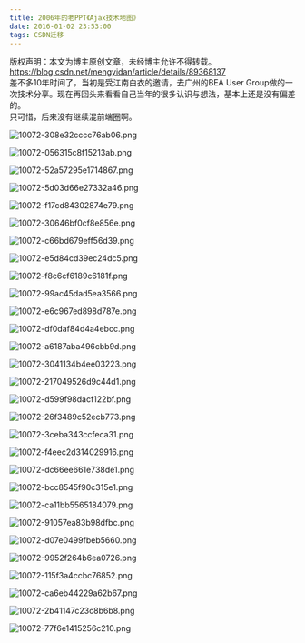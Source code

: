 ```yaml
---
title: 2006年的老PPT《Ajax技术地图》
date: 2016-01-02 23:53:00
tags: CSDN迁移
---
```

 版权声明：本文为博主原创文章，未经博主允许不得转载。 https://blog.csdn.net/mengyidan/article/details/89368137   
   差不多10年时间了，当初是受江南白衣的邀请，去广州的BEA User Group做的一次技术分享。现在再回头来看看自己当年的很多认识与想法，基本上还是没有偏差的。  
 只可惜，后来没有继续混前端圈啊。

 ![10072-308e32cccc76ab06.png](https://upload-images.jianshu.io/upload_images/10072-308e32cccc76ab06.png)  
   
   
   
  
![10072-056315c8f15213ab.png](https://upload-images.jianshu.io/upload_images/10072-056315c8f15213ab.png)  
   
   
   
  
![10072-52a57295e1714867.png](https://upload-images.jianshu.io/upload_images/10072-52a57295e1714867.png)  
   
   
   
  
![10072-5d03d66e27332a46.png](https://upload-images.jianshu.io/upload_images/10072-5d03d66e27332a46.png)  
   
   
   
  
![10072-f17cd84302874e79.png](https://upload-images.jianshu.io/upload_images/10072-f17cd84302874e79.png)  
   
   
   
  
![10072-30646bf0cf8e856e.png](https://upload-images.jianshu.io/upload_images/10072-30646bf0cf8e856e.png)  
   
   
   
  
![10072-c66bd679eff56d39.png](https://upload-images.jianshu.io/upload_images/10072-c66bd679eff56d39.png)  
   
   
   
  
![10072-e5d84cd39ec24dc5.png](https://upload-images.jianshu.io/upload_images/10072-e5d84cd39ec24dc5.png)  
   
   
   
  
![10072-f8c6cf6189c6181f.png](https://upload-images.jianshu.io/upload_images/10072-f8c6cf6189c6181f.png)  
   
   
   
  
![10072-99ac45dad5ea3566.png](https://upload-images.jianshu.io/upload_images/10072-99ac45dad5ea3566.png)  
   
   
   
  
![10072-e6c967ed898d787e.png](https://upload-images.jianshu.io/upload_images/10072-e6c967ed898d787e.png)  
   
   
   
  
![10072-df0daf84d4a4ebcc.png](https://upload-images.jianshu.io/upload_images/10072-df0daf84d4a4ebcc.png)  
   
   
   
  
![10072-a6187aba496cbb9d.png](https://upload-images.jianshu.io/upload_images/10072-a6187aba496cbb9d.png)  
   
   
   
  
![10072-3041134b4ee03223.png](https://upload-images.jianshu.io/upload_images/10072-3041134b4ee03223.png)  
   
   
   
  
![10072-217049526d9c44d1.png](https://upload-images.jianshu.io/upload_images/10072-217049526d9c44d1.png)  
   
   
   
  
![10072-d599f98dacf122bf.png](https://upload-images.jianshu.io/upload_images/10072-d599f98dacf122bf.png)  
   
   
   
  
![10072-26f3489c52ecb773.png](https://upload-images.jianshu.io/upload_images/10072-26f3489c52ecb773.png)  
   
   
   
  
![10072-3ceba343ccfeca31.png](https://upload-images.jianshu.io/upload_images/10072-3ceba343ccfeca31.png)  
   
   
   
  
![10072-f4eec2d314029916.png](https://upload-images.jianshu.io/upload_images/10072-f4eec2d314029916.png)  
   
   
   
  
![10072-dc66ee661e738de1.png](https://upload-images.jianshu.io/upload_images/10072-dc66ee661e738de1.png)  
   
   
   
  
![10072-bcc8545f90c315e1.png](https://upload-images.jianshu.io/upload_images/10072-bcc8545f90c315e1.png)  
   
   
   
  
![10072-ca11bb5565184079.png](https://upload-images.jianshu.io/upload_images/10072-ca11bb5565184079.png)  
   
   
   
  
![10072-91057ea83b98dfbc.png](https://upload-images.jianshu.io/upload_images/10072-91057ea83b98dfbc.png)  
   
   
   
  
![10072-d07e0499fbeb5660.png](https://upload-images.jianshu.io/upload_images/10072-d07e0499fbeb5660.png)  
   
   
   
  
![10072-9952f264b6ea0726.png](https://upload-images.jianshu.io/upload_images/10072-9952f264b6ea0726.png)  
   
   
   
  
![10072-115f3a4ccbc76852.png](https://upload-images.jianshu.io/upload_images/10072-115f3a4ccbc76852.png)  
   
   
   
  
![10072-ca6eb44229a62b67.png](https://upload-images.jianshu.io/upload_images/10072-ca6eb44229a62b67.png)  
   
   
   
  
![10072-2b41147c23c8b6b8.png](https://upload-images.jianshu.io/upload_images/10072-2b41147c23c8b6b8.png)  
   
   
   
  
![10072-77f6e1415256c210.png](https://upload-images.jianshu.io/upload_images/10072-77f6e1415256c210.png)  
   
   
   
   
   
 